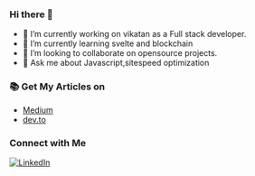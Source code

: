 ### Hi there 👋


- 🔭 I’m currently working on vikatan as a Full stack developer.
- 🌱 I’m currently learning svelte and blockchain 
- 👯 I’m looking to collaborate on opensource projects.
- 💬 Ask me about Javascript,sitespeed optimization
### 📚 Get My Articles on
- [Medium](https://medium.com/@hariprasath_12)
- [dev.to](https://dev.to/hari_prasath12)

<h3>Connect with Me </h3>

<p align="center">

<a href="https://www.linkedin.com/in/hari-prasath-527144b1/"><img alt="LinkedIn" src="https://img.shields.io/badge/LinkedIn-Hari%20Prasath%20-blue?style=flat-square&logo=linkedin"></a>

</p>


